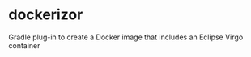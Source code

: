 dockerizor
==========

Gradle plug-in to create a Docker image that includes an Eclipse Virgo container
